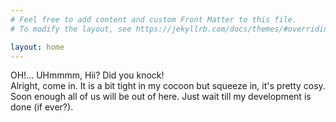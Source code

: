 ```yaml
---
# Feel free to add content and custom Front Matter to this file.
# To modify the layout, see https://jekyllrb.com/docs/themes/#overriding-theme-defaults

layout: home
---
```

OH!... UHmmmm, Hii? Did you knock!  
Alright, come in. It is a bit tight in my cocoon but squeeze in, it's pretty cosy.  
Soon enough all of us will be out of here. Just wait till my development is done (if ever?).
